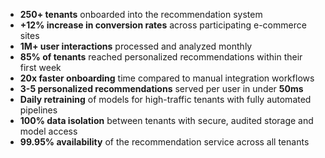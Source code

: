 - **250+ tenants** onboarded into the recommendation system
- **+12% increase in conversion rates** across participating e-commerce sites
- **1M+ user interactions** processed and analyzed monthly
- **85% of tenants** reached personalized recommendations within their first week
- **20x faster onboarding** time compared to manual integration workflows
- **3-5 personalized recommendations** served per user in under **50ms**
- **Daily retraining** of models for high-traffic tenants with fully automated pipelines
- **100% data isolation** between tenants with secure, audited storage and model access
- **99.95% availability** of the recommendation service across all tenants
